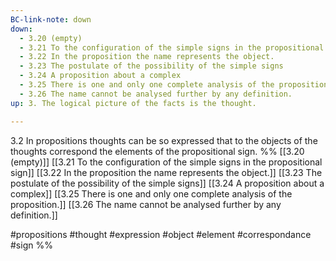 ```yaml
---
BC-link-note: down
down:
  - 3.20 (empty)
  - 3.21 To the configuration of the simple signs in the propositional sign
  - 3.22 In the proposition the name represents the object.
  - 3.23 The postulate of the possibility of the simple signs
  - 3.24 A proposition about a complex
  - 3.25 There is one and only one complete analysis of the proposition.
  - 3.26 The name cannot be analysed further by any definition.
up: 3. The logical picture of the facts is the thought.

---
```

3.2 In propositions thoughts can be so expressed that to the objects of the thoughts correspond the elements of the propositional sign.
%%
[[3.20 (empty)]]
[[3.21 To the configuration of the simple signs in the propositional sign]]
[[3.22 In the proposition the name represents the object.]]
[[3.23 The postulate of the possibility of the simple signs]]
[[3.24 A proposition about a complex]]
[[3.25 There is one and only one complete analysis of the proposition.]]
[[3.26 The name cannot be analysed further by any definition.]]

#propositions #thought #expression #object #element #correspondance #sign %%
